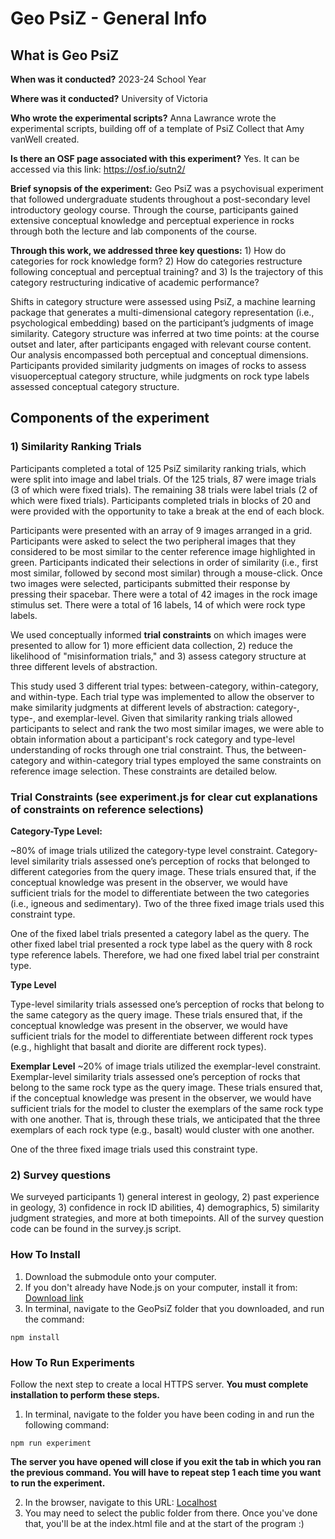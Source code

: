 # Geo PsiZ - General Info

## What is Geo PsiZ

**When was it conducted?** 2023-24 School Year

**Where was it conducted?** University of Victoria

**Who wrote the experimental scripts?** Anna Lawrance wrote the experimental scripts, building off of a template of PsiZ Collect that Amy vanWell created.

**Is there an OSF page associated with this experiment?** Yes. It can be accessed via this link: https://osf.io/sutn2/

**Brief synopsis of the experiment:**
Geo PsiZ was a psychovisual experiment that followed undergraduate students throughout a post-secondary level introductory geology course. Through the course, participants gained extensive conceptual knowledge and perceptual experience in rocks through both the lecture and lab components of the course. 

**Through this work, we addressed three key questions:** 1) How do categories for rock knowledge form? 2) How do categories restructure following conceptual and perceptual training? and 3) Is the trajectory of this category restructuring indicative of academic performance?

Shifts in category structure were assessed using PsiZ, a machine learning package that generates a multi-dimensional category representation (i.e., psychological embedding) based on the participant’s judgments of image similarity. Category structure was inferred at two time points: at the course outset and later, after participants engaged with relevant course content. Our analysis encompassed both perceptual and conceptual dimensions. Participants provided similarity judgments on images of rocks to assess visuoperceptual category structure, while judgments on rock type labels assessed conceptual category structure.


## Components of the experiment
### 1) Similarity Ranking Trials
Participants completed a total of 125 PsiZ similarity ranking trials, which were split into image and label trials. Of the 125 trials, 87 were image trials (3 of which were fixed trials). The remaining 38 trials were label trials (2 of which were fixed trials). Participants completed trials in blocks of 20 and were provided with the opportunity to take a break at the end of each block.

Participants were presented with an array of 9 images arranged in a grid. Participants were asked to select the two peripheral images that they considered to be most similar to the center reference image highlighted in green. Participants indicated their selections in order of similarity (i.e., first most similar, followed by second most similar) through a mouse-click. Once two images were selected, participants submitted their response by pressing their spacebar. There were a total of 42 images in the rock image stimulus set. There were a total of 16 labels, 14 of which were rock type labels.

We used conceptually informed **trial constraints** on which images were presented to allow for 1) more efficient data collection, 2) reduce the likelihood of "misinformation trials," and 3) assess category structure at three different levels of abstraction.


This study used 3 different trial types: between-category, within-category, and within-type. Each trial type was implemented to allow the observer to make similarity judgments at different levels of abstraction: category-, type-, and exemplar-level. Given that similarity ranking trials allowed participants to select and rank the two most similar images, we were able to obtain information about a participant's rock category and type-level understanding of rocks through one trial constraint. Thus, the between-category and within-category trial types employed the same constraints on reference image selection. These constraints are detailed below.

### Trial Constraints (see experiment.js for clear cut explanations of constraints on reference selections)

**Category-Type Level:**

~80% of image trials utilized the category-type level constraint. Category-level similarity trials assessed one’s perception of rocks that belonged to different categories from the query image. These trials ensured that, if the conceptual knowledge was present in the observer, we would have sufficient trials for the model to differentiate between the two categories (i.e., igneous and sedimentary).
Two of the three fixed image trials used this constraint type.

One of the fixed label trials presented a category label as the query. The other fixed label trial presented a rock type label as the query with 8 rock type reference labels. Therefore, we had one fixed label trial per constraint type.

**Type Level**

Type-level similarity trials assessed one’s perception of rocks that belong to the same category as the query image. These trials ensured that, if the conceptual knowledge was present in the observer, we would have sufficient trials for the model to differentiate between different rock types (e.g., highlight that basalt and diorite are different rock types).


**Exemplar Level**
~20% of image trials utilized the exemplar-level constraint. Exemplar-level similarity trials assessed one’s perception of rocks that belong to the same rock type as the query image. These trials ensured that, if the conceptual knowledge was present in the observer, we would have sufficient trials for the model to cluster the exemplars of the same rock type with one another. That is, through these trials, we anticipated that the three exemplars of each rock type (e.g., basalt) would cluster with one another.

One of the three fixed image trials used this constraint type.

### 2) Survey questions
We surveyed participants 1) general interest in geology, 2) past experience in geology, 3) confidence in rock ID abilities, 4) demographics, 5) similarity judgment strategies, and more at both timepoints. All of the survey question code can be found in the survey.js script.

### How To Install

1. Download the submodule onto your computer.
2. If you don't already have Node.js on your computer, install it from: [Download link](https://nodejs.org/en/download/)
3. In terminal, navigate to the GeoPsiZ folder that you downloaded, and run the command:

```
npm install
```

### How To Run Experiments

Follow the next step to create a local HTTPS server. **You must complete installation to perform these steps.**

1. In terminal, navigate to the folder you have been coding in and run the following command:

```
npm run experiment
```

**The server you have opened will close if you exit the tab in which you ran the previous command. You will have to repeat step 1 each time you want to run the experiment.**

2. In the browser, navigate to this URL:
   [Localhost](http://localhost:8000/)
3. You may need to select the public folder from there. Once you've done that, you'll be at the index.html file and at the start of the program :)
